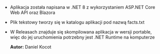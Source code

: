 - Aplikacja została napisana w .NET 8 z wykorzystaniem ASP.NET Core Web API oraz Blazora
- Plik tekstowy tworzy się w katalogu aplikacji pod nazwą facts.txt
- W Releasach znajduje się skompilowana aplikacja w wersji portable, więc do jej uruchomienia potrzebny jest .NET Runtime na komputerze


  **Autor:** Daniel Kocot
